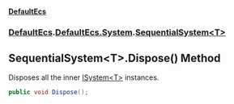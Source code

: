 #### [DefaultEcs](./index.md 'index')
### [DefaultEcs](./index.md 'index').[DefaultEcs.System](./DefaultEcs-System.md 'DefaultEcs.System').[SequentialSystem&lt;T&gt;](./DefaultEcs-System-SequentialSystem-T-.md 'DefaultEcs.System.SequentialSystem&lt;T&gt;')
## SequentialSystem&lt;T&gt;.Dispose() Method
Disposes all the inner [ISystem&lt;T&gt;](./DefaultEcs-System-ISystem-T-.md 'DefaultEcs.System.ISystem&lt;T&gt;') instances.  
```C#
public void Dispose();
```
